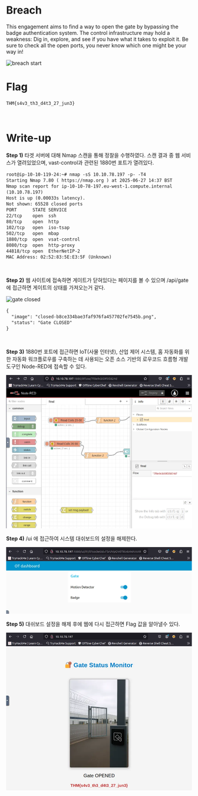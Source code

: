 # Breach
This engagement aims to find a way to open the gate by bypassing the badge authentication system.
The control infrastructure may hold a weakness: Dig in, explore, and see if you have what it takes to exploit it.
Be sure to check all the open ports, you never know which one might be your way in!

![breach start](https://github.com/hw-hwh/CTF/blob/main/TryHackMe_CTF/2025_TryHackMe-CTF%20Industrial%20Intrusion/breach/images/image.webp)
<br>

# Flag
```
THM{s4v3_th3_d4t3_27_jun3}
```
<br>
  
# Write-up
**Step 1)** 타겟 서버에 대해 Nmap 스캔을 통해 정찰을 수행하였다. 스캔 결과 중 웹 서비스가 열려있었으며, vast-control과 관련된 1880번 포트가 열려있다.
```
root@ip-10-10-119-24:~# nmap -sS 10.10.78.197 -p- -T4
Starting Nmap 7.80 ( https://nmap.org ) at 2025-06-27 14:37 BST
Nmap scan report for ip-10-10-78-197.eu-west-1.compute.internal (10.10.78.197)
Host is up (0.00033s latency).
Not shown: 65528 closed ports
PORT      STATE SERVICE
22/tcp    open  ssh
80/tcp    open  http
102/tcp   open  iso-tsap
502/tcp   open  mbap
1880/tcp  open  vsat-control
8080/tcp  open  http-proxy
44818/tcp open  EtherNetIP-2
MAC Address: 02:52:83:5E:E3:5F (Unknown)
```  
<br>
  
**Step 2)** 웹 사이트에 접속하면 게이트가 닫혀있다는 페이지를 볼 수 있으며 /api/gate 에 접근하면 게이트의 상태를 가져오는거 같다.

![gate closed](https://github.com/hw-hwh/CTF/blob/main/TryHackMe_CTF/2025_TryHackMe-CTF%20Industrial%20Intrusion/breach/images/gateclose.webp)
```
{
  "image": "closed-b8ce334bae3faf976fa457702fe7545b.png",
  "status": "Gate CLOSED"
}
```
<br>


**Step 3)** 1880번 포트에 접근하면 IoT(사물 인터넷), 산업 제어 시스템, 홈 자동화를 위한 자동화 워크플로우를 구축하는 데 사용되는 오픈 소스 기반의 로우코드 흐름형 개발 도구인 Node-RED에 접속할 수 있다.

![1880port](https://github.com/hw-hwh/2025-TryHackMe-CTF/blob/main/breach/images/1880port.webp)
<br>


**Step 4)** /ui 에 접근하여 시스템 대쉬보드의 설정을 해제한다.

![ui](https://github.com/hw-hwh/2025-TryHackMe-CTF/blob/main/breach/images/ui.webp) 
<br>

**Step 5)** 대쉬보드 설정을 해제 후에 웹에 다시 접근하면 Flag 값을 알아낼수 있다.

![flag](https://github.com/hw-hwh/2025-TryHackMe-CTF/blob/main/breach/images/gateopen.webp)



